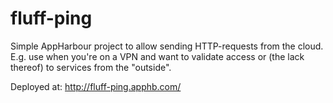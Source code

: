 fluff-ping
==========

Simple AppHarbour project to allow sending HTTP-requests from the cloud. E.g. use when you're on a VPN and want to validate access or (the lack thereof) to services from the "outside".

Deployed at:
http://fluff-ping.apphb.com/